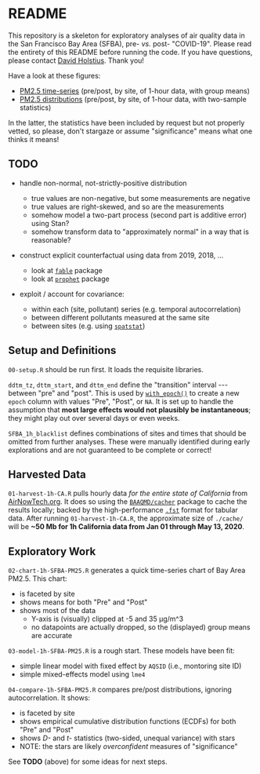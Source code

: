 # README

This repository is a skeleton for exploratory analyses of air quality data in the San Francisco Bay Area (SFBA), pre- _vs._ post- "COVID-19". Please read the entirety of this README before running the code. If you have questions, please contact <a href="mailto:dholstius@baaqmd.gov">David Holstius</a>. Thank you!

Have a look at these figures:

- [PM2.5 time-series](https://github.com/BAAQMD/SFBA-COVID-air-quality/blob/master/figures/SFBA-PM25-1h-stripchart.pdf) (pre/post, by site, of 1-hour data, with group means)
- [PM2.5 distributions](https://github.com/BAAQMD/SFBA-COVID-air-quality/blob/master/figures/SFBA-PM25-1h-ecdf-chart.pdf) (pre/post, by site, of 1-hour data, with two-sample statistics)

In the latter, the statistics have been included by request but not properly vetted, so please, don't stargaze or assume "significance" means what one thinks it means!

## TODO

- handle non-normal, not-strictly-positive distribution
    - true values are non-negative, but some measurements are negative
    - true values are right-skewed, and so are the measurements
    - somehow model a two-part process (second part is additive error) using Stan?
    - somehow transform data to "approximately normal" in a way that is reasonable?

- construct explicit counterfactual using data from 2019, 2018, ...
    - look at [`fable`](https://cran.r-project.org/web/packages/fable/index.html) package 
    - look at [`prophet`](https://cran.r-project.org/web/packages/prophet/index.html) package

- exploit / account for covariance:
    - within each (site, pollutant) series (e.g. temporal autocorrelation)
    - between different pollutants measured at the same site
    - between sites (e.g. using [`spatstat`](https://cran.r-project.org/web/packages/spatstat/index.html))
    
## Setup and Definitions

`00-setup.R` should be run first. It loads the requisite libraries.

`ddtm_tz`, `dttm_start`, and `dttm_end` define the "transition" interval --- between "pre" and "post". This is used by [`with_epoch()`](https://github.com/BAAQMD/SFBA-COVID-air-quality/blob/master/code/with_epoch.R) to create a new `epoch` column with values "Pre", "Post", or `NA`. It is set up to handle the assumption that **most large effects would not plausibly be instantaneous**; they might play out over several days or even weeks. 

`SFBA_1h_blacklist` defines combinations of sites and times that should be omitted from further analyses. These were manually identified during early explorations and are not guaranteed to be complete or correct!

## Harvested Data

`01-harvest-1h-CA.R` pulls hourly data *for the entire state of California* from [AirNowTech.org](http://airnowtech.org). It does so using the [`BAAQMD/cacher`](https://github.com/BAAQMD/cacher) package to cache the results locally; backed by the high-performance [`.fst`](http://www.fstpackage.org) format for tabular data. After running `01-harvest-1h-CA.R`, the approximate size of `./cache/` will be **~50 Mb for 1h California data from Jan 01 through May 13, 2020**.

## Exploratory Work

`02-chart-1h-SFBA-PM25.R` generates a quick time-series chart of Bay Area PM2.5. This chart:
- is faceted by site
- shows means for both "Pre" and "Post"
- shows most of the data
    - Y-axis is (visually) clipped at -5 and 35 µg/m^3
    - no datapoints are actually dropped, so the (displayed) group means are accurate

`03-model-1h-SFBA-PM25.R` is a rough start. These models have been fit:
- simple linear model with fixed effect by `AQSID` (i.e., montoring site ID)
- simple mixed-effects model using `lme4`

`04-compare-1h-SFBA-PM25.R` compares pre/post distributions, ignoring autocorrelation. It shows:
- is faceted by site
- shows empirical cumulative distribution functions (ECDFs) for both "Pre" and "Post"
- shows _D-_ and _t-_ statistics (two-sided, unequal variance) with stars
- NOTE: the stars are likely _overconfident_ measures of "significance"

See **TODO** (above) for some ideas for next steps.
